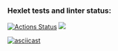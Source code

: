 ### Hexlet tests and linter status:
[![Actions Status](https://github.com/Bookworm47/java-project-71/actions/workflows/hexlet-check.yml/badge.svg)](https://github.com/Bookworm47/java-project-71/actions)
<a href="https://codeclimate.com/github/Bookworm47/java-project-71/maintainability"><img src="https://api.codeclimate.com/v1/badges/94817d62cc2a812d9bfe/maintainability" /></a>

[![asciicast](https://asciinema.org/a/627215.svg)](https://asciinema.org/a/627215)